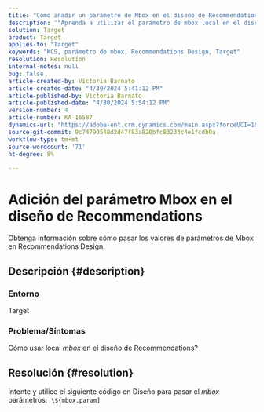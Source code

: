 ```yaml
---
title: "Cómo añadir un parámetro de Mbox en el diseño de Recommendations"
description: '"Aprenda a utilizar el parámetro de mbox local en el diseño de Recommendations".'
solution: Target
product: Target
applies-to: "Target"
keywords: "KCS, parámetro de mbox, Recommendations Design, Target"
resolution: Resolution
internal-notes: null
bug: false
article-created-by: Victoria Barnato
article-created-date: "4/30/2024 5:41:12 PM"
article-published-by: Victoria Barnato
article-published-date: "4/30/2024 5:54:12 PM"
version-number: 4
article-number: KA-16587
dynamics-url: "https://adobe-ent.crm.dynamics.com/main.aspx?forceUCI=1&pagetype=entityrecord&etn=knowledgearticle&id=91d042d3-1807-ef11-9f89-000d3a31b84a"
source-git-commit: 9c74790548d2d47f83a820bfc83233c4e1fcdb0a
workflow-type: tm+mt
source-wordcount: '71'
ht-degree: 8%

---
```


# Adición del parámetro Mbox en el diseño de Recommendations


Obtenga información sobre cómo pasar los valores de parámetros de Mbox en Recommendations Design.

## Descripción {#description}


### <b>Entorno</b>

Target



### <b>Problema/Síntomas</b>

Cómo usar local *mbox* en el diseño de Recommendations?


## Resolución {#resolution}


Intente y utilice el siguiente código en Diseño para pasar el *mbox* parámetros:  `\${mbox.param]`
